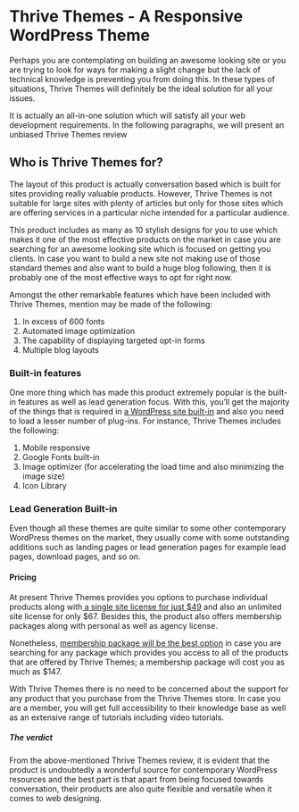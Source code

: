 <h1>Thrive Themes - A Responsive WordPress Theme</h1>
Perhaps you are contemplating on building an awesome looking site or you are trying to look for ways for making a slight change but the lack of technical knowledge is preventing you from doing this. In these types of situations, Thrive Themes will definitely be the ideal solution for all your issues.

It is actually an all-in-one solution which will satisfy all your web development requirements. In the following paragraphs, we will present an unbiased Thrive Themes review
<h2>Who is Thrive Themes for?</h2>
The layout of this product is actually conversation based which is built for sites providing really valuable products. However, Thrive Themes is not suitable for large sites with plenty of articles but only for those sites which are offering services in a particular niche intended for a particular audience.

This product includes as many as 10 stylish designs for you to use which makes it one of the most effective products on the market in case you are searching for an awesome looking site which is focused on getting you clients. In case you want to build a new site not making use of those standard themes and also want to build a huge blog following, then it is probably one of the most effective ways to opt for right now.

Amongst the other remarkable features which have been included with Thrive Themes, mention may be made of the following:
<ol>
 	<li>In excess of 600 fonts</li>
 	<li>Automated image optimization</li>
 	<li>The capability of displaying targeted opt-in forms</li>
 	<li>Multiple blog layouts</li>
</ol>
<h3>Built-in features</h3>
One more thing which has made this product extremely popular is the built-in features as well as lead generation focus. With this, you’ll get the majority of the things that is required in <a href="https://wordpress.org/showcase/">a WordPress site built-in</a> and also you need to load a lesser number of plug-ins. For instance, Thrive Themes includes the following:
<ol>
 	<li>Mobile responsive</li>
 	<li>Google Fonts built-in</li>
 	<li>Image optimizer (for accelerating the load time and also minimizing the image size)</li>
 	<li>Icon Library</li>
</ol>
<h3>Lead Generation Built-in</h3>
Even though all these themes are quite similar to some other contemporary WordPress themes on the market, they usually come with some outstanding additions such as landing pages or lead generation pages for example lead pages, download pages, and so on.
<h4>Pricing</h4>
At present Thrive Themes provides you options to purchase individual products along with<a href="https://www.youtube.com/watch?v=wQcNShJD2mY"> a single site license for just $49</a> and also an unlimited site license for only $67. Besides this, the product also offers membership packages along with personal as well as agency license.

Nonetheless, <a href="https://thrivethemes.com/ultimatum/#getitnow">membership package will be the best option</a> in case you are searching for any package which provides you access to all of the products that are offered by Thrive Themes; a membership package will cost you as much as $147.

With Thrive Themes there is no need to be concerned about the support for any product that you purchase from the Thrive Themes store. In case you are a member, you will get full accessibility to their knowledge base as well as an extensive range of tutorials including video tutorials.
<h5>The verdict</h5>
From the above-mentioned Thrive Themes review, it is evident that the product is undoubtedly a wonderful source for contemporary WordPress resources and the best part is that apart from being focused towards conversation, their products are also quite flexible and versatile when it comes to web designing.
